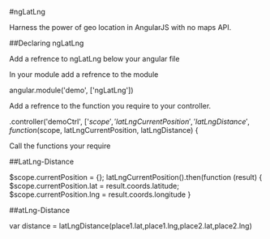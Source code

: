 #ngLatLng


Harness the power of geo location in AngularJS with no maps API. 

##Declaring ngLatLng

Add a refrence to ngLatLng below your angular file
  
  <script src="app/lib/angular/angular.js"></script>
  <script src="../ngLatLng.js"></script>


In your module add a refrence to the module 

  angular.module('demo', ['ngLatLng'])


Add a refrence to the function you require to your controller. 


  .controller('demoCtrl', ['$scope','latLngCurrentPosition','latLngDistance', function ($scope, latLngCurrentPosition, latLngDistance) {


Call the functions your require

##LatLng-Distance 


  $scope.currentPosition = {};
  latLngCurrentPosition().then(function (result) {
  $scope.currentPosition.lat = result.coords.latitude;
  $scope.currentPosition.lng = result.coords.longitude
  }

##atLng-Distance 

  var distance = latLngDistance(place1.lat,place1.lng,place2.lat,place2.lng)





